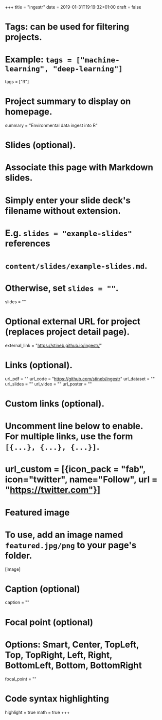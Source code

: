 +++
title = "ingestr"
date = 2019-01-31T19:19:32+01:00
draft = false

# Tags: can be used for filtering projects.
# Example: `tags = ["machine-learning", "deep-learning"]`
tags = ["R"]

# Project summary to display on homepage.
summary = "Environmental data ingest into R"

# Slides (optional).
#   Associate this page with Markdown slides.
#   Simply enter your slide deck's filename without extension.
#   E.g. `slides = "example-slides"` references 
#   `content/slides/example-slides.md`.
#   Otherwise, set `slides = ""`.
slides = ""

# Optional external URL for project (replaces project detail page).
external_link = "https://stineb.github.io/ingestr/"

# Links (optional).
url_pdf = ""
url_code = "https://github.com/stineb/ingestr"
url_dataset = ""
url_slides = ""
url_video = ""
url_poster = ""

# Custom links (optional).
#   Uncomment line below to enable. For multiple links, use the form `[{...}, {...}, {...}]`.
# url_custom = [{icon_pack = "fab", icon="twitter", name="Follow", url = "https://twitter.com"}]

# Featured image
# To use, add an image named `featured.jpg/png` to your page's folder. 
[image]
  # Caption (optional)
  caption = ""

  # Focal point (optional)
  # Options: Smart, Center, TopLeft, Top, TopRight, Left, Right, BottomLeft, Bottom, BottomRight
  focal_point = ""

# Code syntax highlighting
highlight = true
math = true
+++

